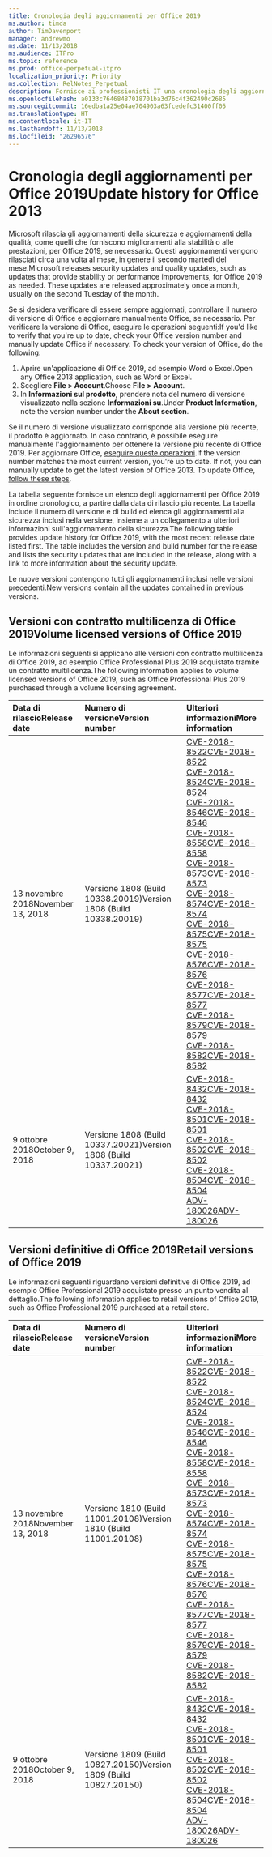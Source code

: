 ```yaml
---
title: Cronologia degli aggiornamenti per Office 2019
ms.author: timda
author: TimDavenport
manager: andrewmo
ms.date: 11/13/2018
ms.audience: ITPro
ms.topic: reference
ms.prod: office-perpetual-itpro
localization_priority: Priority
ms.collection: RelNotes_Perpetual
description: Fornisce ai professionisti IT una cronologia degli aggiornamenti per le versioni con licenza perpetua di Office 2019 che utilizzano A portata di clic.
ms.openlocfilehash: a0133c76468487018701ba3d76c4f362490c2685
ms.sourcegitcommit: 16edba1a25e04ae704903a63fcedefc31400ff05
ms.translationtype: HT
ms.contentlocale: it-IT
ms.lasthandoff: 11/13/2018
ms.locfileid: "26296576"
---
```

# <a name="update-history-for-office-2019"></a><span data-ttu-id="d9fa0-103">Cronologia degli aggiornamenti per Office 2019</span><span class="sxs-lookup"><span data-stu-id="d9fa0-103">Update history for Office 2013</span></span>

<span data-ttu-id="d9fa0-p101">Microsoft rilascia gli aggiornamenti della sicurezza e aggiornamenti della qualità, come quelli che forniscono miglioramenti alla stabilità o alle prestazioni, per Office 2019, se necessario. Questi aggiornamenti vengono rilasciati circa una volta al mese, in genere il secondo martedì del mese.</span><span class="sxs-lookup"><span data-stu-id="d9fa0-p101">Microsoft releases security updates and quality updates, such as updates that provide stability or performance improvements, for Office 2019 as needed. These updates are released approximately once a month, usually on the second Tuesday of the month.</span></span>

<span data-ttu-id="d9fa0-p102">Se si desidera verificare di essere sempre aggiornati, controllare il numero di versione di Office e aggiornare manualmente Office, se necessario. Per verificare la versione di Office, eseguire le operazioni seguenti:</span><span class="sxs-lookup"><span data-stu-id="d9fa0-p102">If you'd like to verify that you're up to date, check your Office version number and manually update Office if necessary. To check your version of Office, do the following:</span></span>

  1.    <span data-ttu-id="d9fa0-108">Aprire un'applicazione di Office 2019, ad esempio Word o Excel.</span><span class="sxs-lookup"><span data-stu-id="d9fa0-108">Open any Office 2013 application, such as Word or Excel.</span></span>
  2.    <span data-ttu-id="d9fa0-109">Scegliere **File > Account**.</span><span class="sxs-lookup"><span data-stu-id="d9fa0-109">Choose **File > Account**.</span></span>
  3.    <span data-ttu-id="d9fa0-110">In **Informazioni sul prodotto**, prendere nota del numero di versione visualizzato nella sezione **Informazioni su**.</span><span class="sxs-lookup"><span data-stu-id="d9fa0-110">Under **Product Information**, note the version number under the **About section**.</span></span>

<span data-ttu-id="d9fa0-p103">Se il numero di versione visualizzato corrisponde alla versione più recente, il prodotto è aggiornato. In caso contrario, è possibile eseguire manualmente l'aggiornamento per ottenere la versione più recente di Office 2019. Per aggiornare Office, [eseguire queste operazioni](https://support.office.com/article/2ab296f3-7f03-43a2-8e50-46de917611c5).</span><span class="sxs-lookup"><span data-stu-id="d9fa0-p103">If the version number matches the most current version, you're up to date. If not, you can manually update to get the latest version of Office 2013. To update Office, [follow these steps](https://support.office.com/article/2ab296f3-7f03-43a2-8e50-46de917611c5).</span></span>


<span data-ttu-id="d9fa0-p104">La tabella seguente fornisce un elenco degli aggiornamenti per Office 2019 in ordine cronologico, a partire dalla data di rilascio più recente. La tabella include il numero di versione e di build ed elenca gli aggiornamenti alla sicurezza inclusi nella versione, insieme a un collegamento a ulteriori informazioni sull'aggiornamento della sicurezza.</span><span class="sxs-lookup"><span data-stu-id="d9fa0-p104">The following table provides update history for Office 2019, with the most recent release date listed first. The table includes the version and build number for the release and lists the security updates that are included in the release, along with a link to more information about the security update.</span></span>

<span data-ttu-id="d9fa0-116">Le nuove versioni contengono tutti gli aggiornamenti inclusi nelle versioni precedenti.</span><span class="sxs-lookup"><span data-stu-id="d9fa0-116">New versions contain all the updates contained in previous versions.</span></span>

## <a name="volume-licensed-versions-of-office-2019"></a><span data-ttu-id="d9fa0-117">Versioni con contratto multilicenza di Office 2019</span><span class="sxs-lookup"><span data-stu-id="d9fa0-117">Volume licensed versions of Office 2019</span></span>
<span data-ttu-id="d9fa0-118">Le informazioni seguenti si applicano alle versioni con contratto multilicenza di Office 2019, ad esempio Office Professional Plus 2019 acquistato tramite un contratto multilicenza.</span><span class="sxs-lookup"><span data-stu-id="d9fa0-118">The following information applies to volume licensed versions of Office 2019, such as Office Professional Plus 2019 purchased through a volume licensing agreement.</span></span>

  
|<span data-ttu-id="d9fa0-119">**Data di rilascio**</span><span class="sxs-lookup"><span data-stu-id="d9fa0-119">**Release date**</span></span>|<span data-ttu-id="d9fa0-120">**Numero di versione**</span><span class="sxs-lookup"><span data-stu-id="d9fa0-120">**Version number**</span></span>|<span data-ttu-id="d9fa0-121">**Ulteriori informazioni**</span><span class="sxs-lookup"><span data-stu-id="d9fa0-121">**More information**</span></span>|
|:-----|:-----|:-----|
|<span data-ttu-id="d9fa0-122">13 novembre 2018</span><span class="sxs-lookup"><span data-stu-id="d9fa0-122">November 13, 2018</span></span>   |<span data-ttu-id="d9fa0-123">Versione 1808 (Build 10338.20019)</span><span class="sxs-lookup"><span data-stu-id="d9fa0-123">Version 1808 (Build 10338.20019)</span></span>  |[<span data-ttu-id="d9fa0-124">CVE-2018-8522</span><span class="sxs-lookup"><span data-stu-id="d9fa0-124">CVE-2018-8522</span></span>](https://portal.msrc.microsoft.com/it-IT/security-guidance/advisory/CVE-2018-8522) <br/> [<span data-ttu-id="d9fa0-125">CVE-2018-8524</span><span class="sxs-lookup"><span data-stu-id="d9fa0-125">CVE-2018-8524</span></span>](https://portal.msrc.microsoft.com/it-IT/security-guidance/advisory/CVE-2018-8524) <br/> [<span data-ttu-id="d9fa0-126">CVE-2018-8546</span><span class="sxs-lookup"><span data-stu-id="d9fa0-126">CVE-2018-8546</span></span>](https://portal.msrc.microsoft.com/it-IT/security-guidance/advisory/CVE-2018-8546) <br/> [<span data-ttu-id="d9fa0-127">CVE-2018-8558</span><span class="sxs-lookup"><span data-stu-id="d9fa0-127">CVE-2018-8558</span></span>](https://portal.msrc.microsoft.com/it-IT/security-guidance/advisory/CVE-2018-8558) <br/> [<span data-ttu-id="d9fa0-128">CVE-2018-8573</span><span class="sxs-lookup"><span data-stu-id="d9fa0-128">CVE-2018-8573</span></span>](https://portal.msrc.microsoft.com/it-IT/security-guidance/advisory/CVE-2018-8573) <br/> [<span data-ttu-id="d9fa0-129">CVE-2018-8574</span><span class="sxs-lookup"><span data-stu-id="d9fa0-129">CVE-2018-8574</span></span>](https://portal.msrc.microsoft.com/it-IT/security-guidance/advisory/CVE-2018-8574) <br/> [<span data-ttu-id="d9fa0-130">CVE-2018-8575</span><span class="sxs-lookup"><span data-stu-id="d9fa0-130">CVE-2018-8575</span></span>](https://portal.msrc.microsoft.com/it-IT/security-guidance/advisory/CVE-2018-8575) <br/> [<span data-ttu-id="d9fa0-131">CVE-2018-8576</span><span class="sxs-lookup"><span data-stu-id="d9fa0-131">CVE-2018-8576</span></span>](https://portal.msrc.microsoft.com/it-IT/security-guidance/advisory/CVE-2018-8576) <br/> [<span data-ttu-id="d9fa0-132">CVE-2018-8577</span><span class="sxs-lookup"><span data-stu-id="d9fa0-132">CVE-2018-8577</span></span>](https://portal.msrc.microsoft.com/it-IT/security-guidance/advisory/CVE-2018-8577) <br/> [<span data-ttu-id="d9fa0-133">CVE-2018-8579</span><span class="sxs-lookup"><span data-stu-id="d9fa0-133">CVE-2018-8579</span></span>](https://portal.msrc.microsoft.com/it-IT/security-guidance/advisory/CVE-2018-8579) <br/> [<span data-ttu-id="d9fa0-134">CVE-2018-8582</span><span class="sxs-lookup"><span data-stu-id="d9fa0-134">CVE-2018-8582</span></span>](https://portal.msrc.microsoft.com/it-IT/security-guidance/advisory/CVE-2018-8582) <br/>|
|<span data-ttu-id="d9fa0-135">9 ottobre 2018</span><span class="sxs-lookup"><span data-stu-id="d9fa0-135">October 9, 2018</span></span>   |<span data-ttu-id="d9fa0-136">Versione 1808 (Build 10337.20021)</span><span class="sxs-lookup"><span data-stu-id="d9fa0-136">Version 1808 (Build 10337.20021)</span></span>  |[<span data-ttu-id="d9fa0-137">CVE-2018-8432</span><span class="sxs-lookup"><span data-stu-id="d9fa0-137">CVE-2018-8432</span></span>](https://portal.msrc.microsoft.com/it-IT/security-guidance/advisory/CVE-2018-8432) <br/> [<span data-ttu-id="d9fa0-138">CVE-2018-8501</span><span class="sxs-lookup"><span data-stu-id="d9fa0-138">CVE-2018-8501</span></span>](https://portal.msrc.microsoft.com/it-IT/security-guidance/advisory/CVE-2018-8501) <br/> [<span data-ttu-id="d9fa0-139">CVE-2018-8502</span><span class="sxs-lookup"><span data-stu-id="d9fa0-139">CVE-2018-8502</span></span>](https://portal.msrc.microsoft.com/it-IT/security-guidance/advisory/CVE-2018-8502) <br/> [<span data-ttu-id="d9fa0-140">CVE-2018-8504</span><span class="sxs-lookup"><span data-stu-id="d9fa0-140">CVE-2018-8504</span></span>](https://portal.msrc.microsoft.com/it-IT/security-guidance/advisory/CVE-2018-8504) <br/> [<span data-ttu-id="d9fa0-141">ADV-180026</span><span class="sxs-lookup"><span data-stu-id="d9fa0-141">ADV-180026</span></span>](https://portal.msrc.microsoft.com/it-IT/security-guidance/advisory/ADV180026) <br/>|

## <a name="retail-versions-of-office-2019"></a><span data-ttu-id="d9fa0-142">Versioni definitive di Office 2019</span><span class="sxs-lookup"><span data-stu-id="d9fa0-142">Retail versions of Office 2019</span></span>
<span data-ttu-id="d9fa0-143">Le informazioni seguenti riguardano versioni definitive di Office 2019, ad esempio Office Professional 2019 acquistato presso un punto vendita al dettaglio.</span><span class="sxs-lookup"><span data-stu-id="d9fa0-143">The following information applies to retail versions of Office 2019, such as Office Professional 2019 purchased at a retail store.</span></span>

|<span data-ttu-id="d9fa0-144">**Data di rilascio**</span><span class="sxs-lookup"><span data-stu-id="d9fa0-144">**Release date**</span></span>|<span data-ttu-id="d9fa0-145">**Numero di versione**</span><span class="sxs-lookup"><span data-stu-id="d9fa0-145">**Version number**</span></span>|<span data-ttu-id="d9fa0-146">**Ulteriori informazioni**</span><span class="sxs-lookup"><span data-stu-id="d9fa0-146">**More information**</span></span>|
|:-----|:-----|:-----|
|<span data-ttu-id="d9fa0-147">13 novembre 2018</span><span class="sxs-lookup"><span data-stu-id="d9fa0-147">November 13, 2018</span></span>   |<span data-ttu-id="d9fa0-148">Versione 1810 (Build 11001.20108)</span><span class="sxs-lookup"><span data-stu-id="d9fa0-148">Version 1810 (Build 11001.20108)</span></span>  |[<span data-ttu-id="d9fa0-149">CVE-2018-8522</span><span class="sxs-lookup"><span data-stu-id="d9fa0-149">CVE-2018-8522</span></span>](https://portal.msrc.microsoft.com/it-IT/security-guidance/advisory/CVE-2018-8522) <br/> [<span data-ttu-id="d9fa0-150">CVE-2018-8524</span><span class="sxs-lookup"><span data-stu-id="d9fa0-150">CVE-2018-8524</span></span>](https://portal.msrc.microsoft.com/it-IT/security-guidance/advisory/CVE-2018-8524) <br/> [<span data-ttu-id="d9fa0-151">CVE-2018-8546</span><span class="sxs-lookup"><span data-stu-id="d9fa0-151">CVE-2018-8546</span></span>](https://portal.msrc.microsoft.com/it-IT/security-guidance/advisory/CVE-2018-8546) <br/> [<span data-ttu-id="d9fa0-152">CVE-2018-8558</span><span class="sxs-lookup"><span data-stu-id="d9fa0-152">CVE-2018-8558</span></span>](https://portal.msrc.microsoft.com/it-IT/security-guidance/advisory/CVE-2018-8558) <br/> [<span data-ttu-id="d9fa0-153">CVE-2018-8573</span><span class="sxs-lookup"><span data-stu-id="d9fa0-153">CVE-2018-8573</span></span>](https://portal.msrc.microsoft.com/it-IT/security-guidance/advisory/CVE-2018-8573) <br/> [<span data-ttu-id="d9fa0-154">CVE-2018-8574</span><span class="sxs-lookup"><span data-stu-id="d9fa0-154">CVE-2018-8574</span></span>](https://portal.msrc.microsoft.com/it-IT/security-guidance/advisory/CVE-2018-8574) <br/> [<span data-ttu-id="d9fa0-155">CVE-2018-8575</span><span class="sxs-lookup"><span data-stu-id="d9fa0-155">CVE-2018-8575</span></span>](https://portal.msrc.microsoft.com/it-IT/security-guidance/advisory/CVE-2018-8575) <br/> [<span data-ttu-id="d9fa0-156">CVE-2018-8576</span><span class="sxs-lookup"><span data-stu-id="d9fa0-156">CVE-2018-8576</span></span>](https://portal.msrc.microsoft.com/it-IT/security-guidance/advisory/CVE-2018-8576) <br/> [<span data-ttu-id="d9fa0-157">CVE-2018-8577</span><span class="sxs-lookup"><span data-stu-id="d9fa0-157">CVE-2018-8577</span></span>](https://portal.msrc.microsoft.com/it-IT/security-guidance/advisory/CVE-2018-8577) <br/> [<span data-ttu-id="d9fa0-158">CVE-2018-8579</span><span class="sxs-lookup"><span data-stu-id="d9fa0-158">CVE-2018-8579</span></span>](https://portal.msrc.microsoft.com/it-IT/security-guidance/advisory/CVE-2018-8579) <br/> [<span data-ttu-id="d9fa0-159">CVE-2018-8582</span><span class="sxs-lookup"><span data-stu-id="d9fa0-159">CVE-2018-8582</span></span>](https://portal.msrc.microsoft.com/it-IT/security-guidance/advisory/CVE-2018-8582) <br/>|
|<span data-ttu-id="d9fa0-160">9 ottobre 2018</span><span class="sxs-lookup"><span data-stu-id="d9fa0-160">October 9, 2018</span></span>   |<span data-ttu-id="d9fa0-161">Versione 1809 (Build 10827.20150)</span><span class="sxs-lookup"><span data-stu-id="d9fa0-161">Version 1809 (Build 10827.20150)</span></span>  |[<span data-ttu-id="d9fa0-162">CVE-2018-8432</span><span class="sxs-lookup"><span data-stu-id="d9fa0-162">CVE-2018-8432</span></span>](https://portal.msrc.microsoft.com/it-IT/security-guidance/advisory/CVE-2018-8432) <br/> [<span data-ttu-id="d9fa0-163">CVE-2018-8501</span><span class="sxs-lookup"><span data-stu-id="d9fa0-163">CVE-2018-8501</span></span>](https://portal.msrc.microsoft.com/it-IT/security-guidance/advisory/CVE-2018-8501) <br/> [<span data-ttu-id="d9fa0-164">CVE-2018-8502</span><span class="sxs-lookup"><span data-stu-id="d9fa0-164">CVE-2018-8502</span></span>](https://portal.msrc.microsoft.com/it-IT/security-guidance/advisory/CVE-2018-8502) <br/> [<span data-ttu-id="d9fa0-165">CVE-2018-8504</span><span class="sxs-lookup"><span data-stu-id="d9fa0-165">CVE-2018-8504</span></span>](https://portal.msrc.microsoft.com/it-IT/security-guidance/advisory/CVE-2018-8504) <br/> [<span data-ttu-id="d9fa0-166">ADV-180026</span><span class="sxs-lookup"><span data-stu-id="d9fa0-166">ADV-180026</span></span>](https://portal.msrc.microsoft.com/it-IT/security-guidance/advisory/ADV180026) <br/>|
